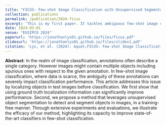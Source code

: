 ```yaml
---
title: "FICUS: Few-shot Image Classification with Unsupervised Segmentation"
collection: publications
permalink: /publication/2024-ficus
excerpt: 'This is my first paper. It tackles ambiguous few-shot image classification problems.'
date: 2024-03-01
venue: "EUSIPCO 2024"
paperurl: 'https://jonathanlys01.github.io/files/ficus.pdf'
slidesurl: 'https://jonathanlys01.github.io/files/slides1.pdf'
citation: 'Lys, et al. (2024). &quot;FICUS: Few-shot Image Classification with Unsupervised Segmentation.&quot; <i>Under review</i>.'
---
```


**Abstract**: In the realm of image classification, annotations often describe a single category. However images might contain multiple objects including spurious ones with respect to the given annotation. In few-shot image classification, where data is scarce, the ambiguity of these annotations can severely impact classification performance. This article addresses this issue by localizing objects in test images before classification. We first show that using ground truth localization information can significantly improve performance. Second, we propose a method that leverages unsupervised object segmentation to detect and segment objects in images, in a training-free manner. Through extensive experiments and evaluations, we illustrate the efficacy of our method, highlighting its capacity to improve state-of-the-art classifiers in few-shot classification. 